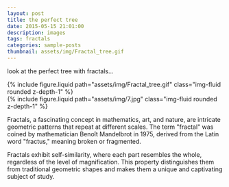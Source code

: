 ```yaml
---
layout: post
title: the perfect tree
date: 2015-05-15 21:01:00
description: images
tags: fractals
categories: sample-posts
thumbnail: assets/img/Fractal_tree.gif
---
```


look at the perfect tree with fractals...

<div class="row mt-3">
    <div class="col-sm mt-3 mt-md-0">
        {% include figure.liquid path="assets/img/Fractal_tree.gif" class="img-fluid rounded z-depth-1" %}
    </div>
    <div class="col-sm mt-3 mt-md-0">
        {% include figure.liquid path="assets/img/7.jpg" class="img-fluid rounded z-depth-1" %}
    </div>
</div>


Fractals, a fascinating concept in mathematics, art, and nature, are intricate geometric patterns that repeat at different scales. The term "fractal" was coined by mathematician Benoît Mandelbrot in 1975, derived from the Latin word "fractus," meaning broken or fragmented.

Fractals exhibit self-similarity, where each part resembles the whole, regardless of the level of magnification. This property distinguishes them from traditional geometric shapes and makes them a unique and captivating subject of study.